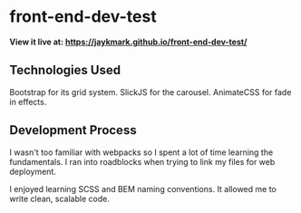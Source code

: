 # front-end-dev-test

**View it live at: <a href="https://jaykmark.github.io/front-end-dev-test/" target="_blank">https://jaykmark.github.io/front-end-dev-test/</a>**

## Technologies Used
Bootstrap for its grid system. SlickJS for the carousel. AnimateCSS for fade in effects.

## Development Process
I wasn't too familiar with webpacks so I spent a lot of time learning the fundamentals. I ran into roadblocks when trying to link my files for web deployment.

I enjoyed learning SCSS and BEM naming conventions. It allowed me to write clean, scalable code. 
